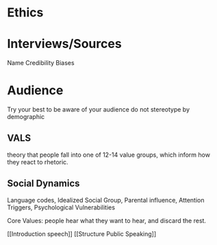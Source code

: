 # Ethics

# Interviews/Sources
Name
Credibility
Biases

# Audience
Try your best to be aware of your audience
do not stereotype by demographic

## VALS
theory that people fall into one of 12-14 value groups, which inform how they react to rhetoric.

## Social Dynamics

Language codes, Idealized Social Group, Parental influence, Attention Triggers, Psychological Vulnerabilities

Core Values: people hear what they want to hear, and discard the rest.

[[Introduction speech]]
[[Structure Public Speaking]]